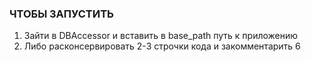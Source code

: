 ### ЧТОБЫ ЗАПУСТИТЬ 
1. Зайти в DBAccessor и вставить в base_path путь к приложению
2. Либо расконсервировать 2-3 строчки кода и закомментарить 6
